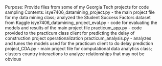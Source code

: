 Purpose: Provide files from some of my Georgia Tech projects for code sampling
Contents:
  isye7406_datamining_project.py - the main project file for my data mining class; analyzed the Student Success Factors dataset from Kaggle
  isye7406_datamining_project_eval.py - code for evaluating the models and results of the main project file
  practicum_app.py - code provided to the practicum class client for predicting the delay of construction project operationalization
  practicum_analysis.py - analyzes and tunes the models used for the practicum client to do delay prediction
  project_CDA.py - main project file for computational data analytics class; clusters country interactions to analyze relationships that may not be obvious 
